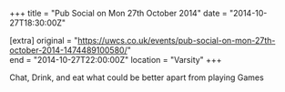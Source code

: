 +++
title = "Pub Social on Mon 27th October 2014"
date = "2014-10-27T18:30:00Z"

[extra]
original = "https://uwcs.co.uk/events/pub-social-on-mon-27th-october-2014-1474489100580/"    
end = "2014-10-27T22:00:00Z"
location = "Varsity"
+++

Chat, Drink, and eat what could be better apart from playing Games

